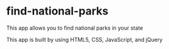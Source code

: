 # find-national-parks
This app allows you to find national parks in your state

This app is built by using HTML5, CSS, JavaScript, and jQuery
